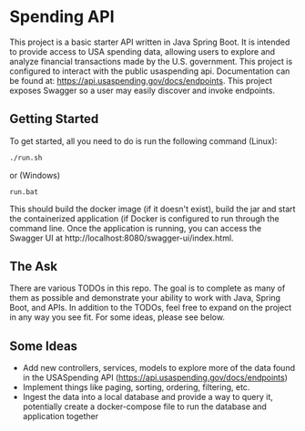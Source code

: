 # Spending API
This project is a basic starter API written in Java Spring Boot. It is intended to provide access to USA spending data, allowing users to explore and analyze financial transactions made by the U.S. government.
This project is configured to interact with the public usaspending api. Documentation can be found at: https://api.usaspending.gov/docs/endpoints.
This project exposes Swagger so a user may easily discover and invoke endpoints. 

## Getting Started
To get started, all you need to do is run the following command (Linux):
```bash
./run.sh
```
or (Windows)
```commandline
run.bat
```
This should build the docker image (if it doesn't exist), build the jar and start the containerized application (if Docker is configured to run through the command line. 
Once the application is running, you can access the Swagger UI at http://localhost:8080/swagger-ui/index.html.

## The Ask
There are various TODOs in this repo. The goal is to complete as many of them as possible and demonstrate your ability to work with Java, Spring Boot, and APIs.
In addition to the TODOs, feel free to expand on the project in any way you see fit. For some ideas, please see below.

## Some Ideas
* Add new controllers, services, models to explore more of the data found in the USASpending API (https://api.usaspending.gov/docs/endpoints)
* Implement things like paging, sorting, ordering, filtering, etc.
* Ingest the data into a local database and provide a way to query it, potentially create a docker-compose file to run the database and application together
